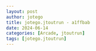 ```yaml
---
layout: post
author: jotego
title: jotego.jtoutrun - a1ffbab
date: 2024-06-14
categories: [Arcade, jtoutrun]
tags: [jotego.jtoutrun]
---
```



